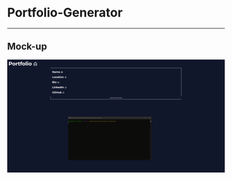 # Portfolio-Generator

---

## Mock-up

![GIF of Portfolio Generator](./assets/images/portfolio-gen.gif)